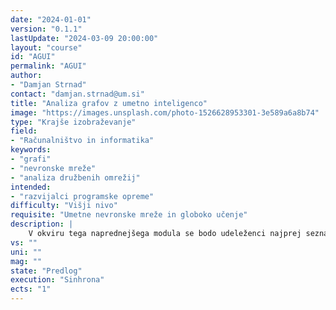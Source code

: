 ```yaml
---
date: "2024-01-01" 
version: "0.1.1"
lastUpdate: "2024-03-09 20:00:00"
layout: "course"
id: "AGUI"
permalink: "AGUI"
author:
- "Damjan Strnad"
contact: "damjan.strnad@um.si"
title: "Analiza grafov z umetno inteligenco"
image: "https://images.unsplash.com/photo-1526628953301-3e589a6a8b74"
type: "Krajše izobraževanje"
field:
- "Računalništvo in informatika"
keywords:
- "grafi"
- "nevronske mreže"
- "analiza družbenih omrežij"
intended:
- "razvijalci programske opreme"
difficulty: "Višji nivo"
requisite: "Umetne nevronske mreže in globoko učenje"
description: |
    V okviru tega naprednejšega modula se bodo udeleženci najprej seznanili z različnimi oblikami grafov in načini predstavitve omrežij iz realnega sveta v obliki podatkovne strukture graf. V nadaljevanju bodo spoznali osnove grafovskih nevronskih mrež, njihove principe delovanja in načine pretvorbe vozlišč, podgrafov ali celotnih grafov v vektorske vložitve. Nad vektorskimi vložitvami bodo v nadaljevanju zgradili napovedni ali klasifikacijski model za napovedovanje povezav, klasifikacijo vozlišč ali klasifikacijo grafov. To bodo povezali s praktičnim primerom uporabe, kot je analiza družbenih omrežij, napovedovanje prometnih tokov ali priporočanje na podlagi interakcij med uporabniki in predmeti. Pričakovano je poznavanje osnov programiranja v pythonu in strojnega učenja.
vs: ""
uni: ""
mag: ""
state: "Predlog"
execution: "Sinhrona"
ects: "1"
---
```

